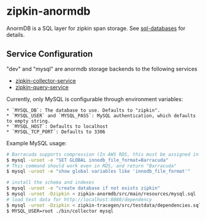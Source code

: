 # zipkin-anormdb

AnormDB is a SQL layer for zipkin span storage.
See [sql-databases](https://github.com/openzipkin/zipkin/blob/master/doc/sql-databases.db) for details.

## Service Configuration

"dev" and "mysql" are anormdb storage backends to the following services
* [zipkin-collector-service](https://github.com/openzipkin/zipkin/blob/master/zipkin-collector-service/README.md)
* [zipkin-query-service](https://github.com/openzipkin/zipkin/blob/master/zipkin-query-service/README.md)

Currently, only MySQL is configurable through environment variables:

    * `MYSQL_DB`: The database to use. Defaults to "zipkin".
    * `MYSQL_USER` and `MYSQL_PASS`: MySQL authentication, which defaults to empty string.
    * `MYSQL_HOST`: Defaults to localhost
    * `MYSQL_TCP_PORT`: Defaults to 3306

Example MySQL usage:
```bash
# Barracuda supports compression (In AWS RDS, this must be assigned in a parameter group)
$ mysql -uroot -e "SET GLOBAL innodb_file_format=Barracuda"
# This command should work even in RDS, and return "Barracuda"
$ mysql -uroot -e "show global variables like 'innodb_file_format'"

# install the schema and indexes
$ mysql -uroot -e "create database if not exists zipkin"
$ mysql -uroot -Dzipkin < zipkin-anormdb/src/main/resources/mysql.sql
# load test data for http://localhost:8080/dependency
$ mysql -uroot -Dzipkin < zipkin-tracegen/src/testdata/dependencies.sql
$ MYSQL_USER=root ./bin/collector mysql
```
